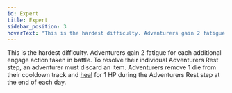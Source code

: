 ```yaml
---
id: Expert
title: Expert
sidebar_position: 3
hoverText: "This is the hardest difficulty. Adventurers gain 2 fatigue for each additional engage action taken in battle. To resolve their individual Adventurers Rest step, an adventurer must discard an item. Adventurers remove 1 die from their cooldown track and heal for 1 HP during the Adventurers Rest step at the end of each day."
---
```


This is the hardest difficulty. Adventurers gain 2 fatigue for each additional engage action taken in battle. To resolve their individual Adventurers Rest step, an adventurer must discard an item. Adventurers remove 1 die from their cooldown track and [heal](/docs/all/glossary/healing) for 1 HP during the Adventurers Rest step at the end of each day.